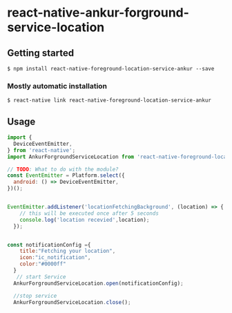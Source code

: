 # react-native-ankur-forground-service-location

## Getting started

`$ npm install react-native-foreground-location-service-ankur --save`

### Mostly automatic installation

`$ react-native link react-native-foreground-location-service-ankur`

## Usage
```javascript
import {
  DeviceEventEmitter,
} from 'react-native';
import AnkurForgroundServiceLocation from 'react-native-foreground-location-service-ankur';

// TODO: What to do with the module?
const EventEmitter = Platform.select({
  android: () => DeviceEventEmitter,
})();


EventEmitter.addListener('locationFetchingBackground', (location) => {
    // this will be executed once after 5 seconds
    console.log('location recevied',location);
  });


const notificationConfig ={
    title:"Fetching your location",
    icon:"ic_notification",
    color:"#0000ff"
  }
   // start Service
  AnkurForgroundServiceLocation.open(notificationConfig);

  //stop service
  AnkurForgroundServiceLocation.close();
```
